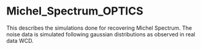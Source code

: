 # Michel_Spectrum_OPTICS
This describes the simulations done for recovering Michel Spectrum. The noise data is simulated following gaussian distributions as observed in real data WCD.
